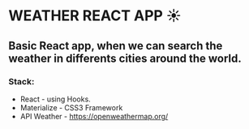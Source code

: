 #  WEATHER REACT APP  :sunny:
## Basic React app, when we can search the weather in differents cities around the world.

### Stack:
* React - using Hooks.
* Materialize - CSS3 Framework
* API Weather - https://openweathermap.org/
